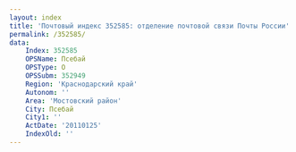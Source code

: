 ```yaml
---
layout: index
title: 'Почтовый индекс 352585: отделение почтовой связи Почты России'
permalink: /352585/
data:
    Index: 352585
    OPSName: Псебай
    OPSType: О
    OPSSubm: 352949
    Region: 'Краснодарский край'
    Autonom: ''
    Area: 'Мостовский район'
    City: Псебай
    City1: ''
    ActDate: '20110125'
    IndexOld: ''
---
```

